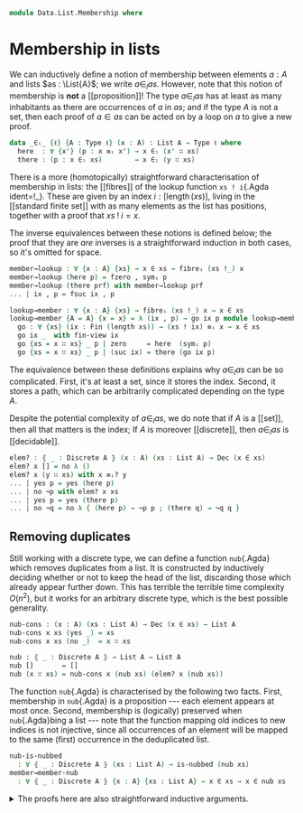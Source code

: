 <!--
```agda
open import 1Lab.Prelude

open import Data.List.Properties
open import Data.Id.Properties
open import Data.List.Base
open import Data.Dec.Base
open import Data.Fin.Base
open import Data.Nat.Base
open import Data.Sum.Base
open import Data.Id.Base
open import Data.Bool

open import Meta.Idiom
```
-->

```agda
module Data.List.Membership where
```

<!--
```agda
private variable
  ℓ ℓ' : Level
  A B : Type ℓ
  P Q : A → Type ℓ'
  x y : A
  xs ys : List A
```
-->

# Membership in lists

We can inductively define a notion of membership between elements $a :
A$ and lists $as : \List{A}$; we write $a \in_l as$. However, note that
this notion of membership is **not** a [[proposition]]! The type $a
\in_l as$ has at least as many inhabitants as there are occurrences of
$a$ in $as$; and if the type $A$ is not a set, then each proof of $a \in
as$ can be acted on by a loop on $a$ to give a new proof.

```agda
data _∈ₗ_ {ℓ} {A : Type ℓ} (x : A) : List A → Type ℓ where
  here  : ∀ {x'} (p : x ≡ᵢ x') → x ∈ₗ (x' ∷ xs)
  there : (p : x ∈ₗ xs)        → x ∈ₗ (y ∷ xs)
```

<!--
```agda
here≠there : ∀ {A : Type ℓ} {xs : List A} {x y : A} {p : x ≡ᵢ y} {q : x ∈ₗ xs} → here p ≠ there q
here≠there p = subst (λ { (here _) → ⊤ ; (there _) → ⊥ }) p tt

there-injective : ∀ {A : Type ℓ} {xs : List A} {x y : A} {p q : x ∈ₗ xs} → Path (x ∈ₗ (y ∷ xs)) (there p) (there q) → p ≡ q
there-injective {xs = xs} {x} {y} {p} = ap unthere where
  unthere : (x ∈ₗ (y ∷ xs)) → x ∈ₗ xs
  unthere (there p) = p
  unthere _ = p
```
-->

<!--
```agda
instance
  Membership-List : ∀ {ℓ} {A : Type ℓ} → Membership A (List A) ℓ
  Membership-List = record { _∈_ = _∈ₗ_ }
```
-->

There is a more (homotopically) straightforward characterisation of
membership in lists: the [[fibres]] of the lookup function `xs !
i`{.Agda ident=!_}. These are given by an index $i :
[\operatorname{length}(xs)]$, living in the [[standard finite set]] with
as many elements as the list has positions, together with a proof that
$xs \mathbin{!} i = x$.

The inverse equivalences between these notions is defined below; the
proof that they are _are_ inverses is a straightforward induction in
both cases, so it's omitted for space.

```agda
member→lookup : ∀ {x : A} {xs} → x ∈ xs → fibreᵢ (xs !_) x
member→lookup (here p) = fzero , symᵢ p
member→lookup (there prf) with member→lookup prf
... | ix , p = fsuc ix , p

lookup→member : ∀ {x : A} {xs} → fibreᵢ (xs !_) x → x ∈ xs
lookup→member {A = A} {x = x} = λ (ix , p) → go ix p module lookup→member where
  go : ∀ {xs} (ix : Fin (length xs)) → (xs ! ix) ≡ᵢ x → x ∈ xs
  go ix _  with fin-view ix
  go {xs = x ∷ xs} _ p | zero     = here  (symᵢ p)
  go {xs = x ∷ xs} _ p | (suc ix) = there (go ix p)
```

The equivalence between these definitions explains why $a \in_l as$ can
be so complicated. First, it's at least a set, since it stores the
index. Second, it stores a path, which can be arbitrarily complicated
depending on the type $A$.

<!--
```agda
lookup→member→lookup : ∀ {x : A} {xs} (f : fibreᵢ (xs !_) x) → member→lookup (lookup→member f) ≡ f
lookup→member→lookup {A = A} {x = x} (ix , p) = go ix p where
  go : ∀ {xs} (ix : Fin (length xs)) (p : xs ! ix ≡ᵢ x) → member→lookup (lookup→member.go {xs = xs} ix p) ≡ (ix , p)
  go ix p with fin-view ix
  go {xs = x ∷ xs} _ reflᵢ | zero   = refl
  go {xs = x ∷ xs} _ p     | suc ix = Σ-pathp (ap fsuc (ap fst p')) (ap snd p')
    where p' = go {xs = xs} ix p

member→lookup→member
  : {x : A} {xs : List A} (p : x ∈ xs) → p ≡ lookup→member (member→lookup p)
member→lookup→member (here reflᵢ) = refl
member→lookup→member (there p)    = ap there (member→lookup→member p)

member≃lookup : ∀ {x : A} {xs} → (x ∈ₗ xs) ≃ fibreᵢ (xs !_) x
member≃lookup .fst = member→lookup
member≃lookup .snd = is-iso→is-equiv λ where
  .is-iso.from p → lookup→member p
  .is-iso.rinv p → lookup→member→lookup p
  .is-iso.linv p → sym (member→lookup→member p)
```
-->

Despite the potential complexity of $a \in_l as$, we do note that if $A$
is a [[set]], then all that matters is the index; If $A$ is moreover
[[discrete]], then $a \in_l as$ is [[decidable]].

```agda
elem? : ⦃ _ : Discrete A ⦄ (x : A) (xs : List A) → Dec (x ∈ xs)
elem? x [] = no λ ()
elem? x (y ∷ xs) with x ≡ᵢ? y
... | yes p = yes (here p)
... | no ¬p with elem? x xs
... | yes p = yes (there p)
... | no ¬q = no λ { (here p) → ¬p p ; (there q) → ¬q q }
```

<!--
```agda
instance
  Dec-∈ₗ : ⦃ _ : Discrete A ⦄ {x : A} {xs : List A} → Dec (x ∈ xs)
  Dec-∈ₗ {x = x} {xs} = elem? x xs
```
-->

## Removing duplicates

Still working with a discrete type, we can define a function
`nub`{.Agda} which removes duplicates from a list. It is constructed by
inductively deciding whether or not to keep the head of the list,
discarding those which already appear further down. This has terrible
the terrible time complexity $O(n^2)$, but it works for an arbitrary
discrete type, which is the best possible generality.

```agda
nub-cons : (x : A) (xs : List A) → Dec (x ∈ xs) → List A
nub-cons x xs (yes _) = xs
nub-cons x xs (no _)  = x ∷ xs

nub : ⦃ _ : Discrete A ⦄ → List A → List A
nub []       = []
nub (x ∷ xs) = nub-cons x (nub xs) (elem? x (nub xs))
```

The function `nub`{.Agda} is characterised by the following two facts.
First, membership in `nub`{.Agda} is a proposition --- each element
appears at most once. Second, membership is (logically) preserved when
`nub`{.Agda}bing a list --- note that the function mapping old indices
to new indices is not injective, since all occurrences of an element
will be mapped to the same (first) occurrence in the deduplicated list.

<!--
```agda
is-nubbed : List A → Type _
is-nubbed xs = ∀ e → is-prop (e ∈ₗ xs)
```
-->

```agda
nub-is-nubbed
  : ∀ ⦃ _ : Discrete A ⦄ (xs : List A) → is-nubbed (nub xs)
member→member-nub
  : ∀ ⦃ _ : Discrete A ⦄ {x : A} {xs : List A} → x ∈ xs → x ∈ nub xs
```

<details>
<summary>The proofs here are also straightforward inductive arguments.</summary>

```agda
nub-is-nubbed (x ∷ xs) e p1 p2 with elem? x (nub xs) | p1 | p2
... | yes p | p1 | p2 = nub-is-nubbed xs _ p1 p2
... | no ¬p | here  p1 | here  p2 = ap _∈ₗ_.here (is-set→is-setᵢ (Discrete→is-set auto) _ _ p1 p2)
... | no ¬p | here  p1 | there p2 = absurd (¬p (substᵢ (_∈ nub xs) p1 p2))
... | no ¬p | there p1 | here  p2 = absurd (¬p (substᵢ (_∈ nub xs) p2 p1))
... | no ¬p | there p1 | there p2 = ap there (nub-is-nubbed xs _ p1 p2)

member→member-nub {xs = x ∷ xs} (here p) with elem? x (nub xs)
... | yes x∈nub = substᵢ (_∈ nub xs) (symᵢ p) x∈nub
... | no ¬x∈nub = here p
member→member-nub {xs = x ∷ xs} (there α) with elem? x (nub xs)
... | yes x∈nub = member→member-nub α
... | no ¬x∈nub = there (member→member-nub α)
```

</details>

<!--
```agda
lookup-tabulate : ∀ {n} (f : Fin n → A) (i : Fin n) (j : Fin _) → i .lower ≡ j .lower → tabulate f ! j ≡ f i
lookup-tabulate {n = zero}  f i j p = absurd (Fin-absurd i)
lookup-tabulate {n = suc n} f i j p with fin-view j
... | zero  = ap f (fin-ap (sym p))
... | suc j with fin-view i
... | zero  = absurd (zero≠suc p)
... | suc i = lookup-tabulate (f ∘ fsuc) i j (suc-inj p)

lookup-tabulate' : ∀ {n} (f : Fin n → A) i → tabulate f ! i ≡ f (subst Fin (length-tabulate f) i)
lookup-tabulate' f i = lookup-tabulate f (subst Fin (length-tabulate f) i) i refl

lookup-tabulate-fibre : ∀ {n} (f : Fin n → A) x → fibreᵢ (tabulate f !_) x ≃ fibreᵢ f x
lookup-tabulate-fibre f x = Σ-ap (path→equiv (ap Fin (length-tabulate f))) λ i →
  path→equiv (ap (_≡ᵢ x) (lookup-tabulate' f i))

member-tabulate : ∀ {n} (f : Fin n → A) x → (x ∈ tabulate f) ≃ fibreᵢ f x
member-tabulate f x = member≃lookup ∙e lookup-tabulate-fibre f x
```
-->

<!--
```agda
map-member
  : ∀ {A : Type ℓ} {B : Type ℓ'} (f : A → B) {x : A} {xs : List A}
  → x ∈ xs → f x ∈ map f xs
map-member f (here p)  = here (apᵢ f p)
map-member f (there x) = there (map-member f x)

member-map-inj
  : ∀ {A : Type ℓ} {B : Type ℓ'} (f : A → B) (inj : injective f)
  → {x : A} {xs : List A} → f x ∈ map f xs → x ∈ xs
member-map-inj f inj {xs = x' ∷ xs} (here p)  = here (Id≃path.from (inj (Id≃path.to p)))
member-map-inj f inj {xs = x' ∷ xs} (there i) = there (member-map-inj f inj i)

member-map-embedding
  : ∀ {A : Type ℓ} {B : Type ℓ'} (f : A → B) (emb : is-embedding f)
  → {x : A} {xs : List A} → f x ∈ map f xs → x ∈ xs
member-map-embedding f emb = member-map-inj f (has-prop-fibres→injective f emb)

member-map-embedding-invl
  : ∀ {A : Type ℓ} {B : Type ℓ'} (f : A → B) (emb : is-embedding f)
  → {x : A} {xs : List A} → is-left-inverse (map-member f {x} {xs}) (member-map-embedding f emb)
member-map-embedding-invl f emb {xs = x' ∷ xs} (here p) = ap _∈ₗ_.here coh where
  coh : apᵢ f (Id≃path.from (has-prop-fibres→injective f emb (Id≃path.to p))) ≡ p
  coh = apᵢ-from f _ ∙ ap Id≃path.from (equiv→counit (embedding→cancellable emb) _) ∙ Id≃path.η _

member-map-embedding-invl f emb {xs = x' ∷ xs} (there h) = ap there (member-map-embedding-invl f emb h)

module _ {A : Type ℓ} {B : Type ℓ'} (f : A ≃ B) where
  private module f = Equiv f

  map-equiv-member : ∀ {x : B} {xs} → f.from x ∈ₗ xs → x ∈ₗ map f.to xs
  map-equiv-member (here p)  = here (Id≃path.from (sym (f.adjunctr (sym (Id≃path.to p)))))
  map-equiv-member (there p) = there (map-equiv-member p)

  member-map-equiv : ∀ {x : B} {xs} → x ∈ₗ map f.to xs → f.from x ∈ₗ xs
  member-map-equiv {xs = y ∷ xs} (here p)  = here (Id≃path.from (sym (f.adjunctl (sym (Id≃path.to p)))))
  member-map-equiv {xs = y ∷ xs} (there x) = there (member-map-equiv x)

  member-map-equiv-invl : ∀ {x : B} {xs} → is-left-inverse map-equiv-member (member-map-equiv {x} {xs})
  member-map-equiv-invl {xs = x ∷ xs} (here p)  = ap _∈ₗ_.here
    ( ap Id≃path.from (ap sym (ap f.adjunctr (ap sym (Id≃path.ε _)) ∙ Equiv.η f.adjunct _))
    ∙ Id≃path.η p
    )

  member-map-equiv-invl {xs = x ∷ xs} (there p) = ap there (member-map-equiv-invl p)

module _ {ℓ ℓ'} {A : Type ℓ} {B : Type ℓ'} (f : A → B) where
  member-map : ∀ {y} xs → y ∈ₗ map f xs → Σ[ f ∈ fibreᵢ f y ] (f .fst ∈ₗ xs)
  member-map (x ∷ xs) (here p)  = (x , symᵢ p) , here reflᵢ
  member-map (x ∷ xs) (there p) =
    let (f , ix) = member-map xs p
      in f , there ix

  map-member' : ∀ {y} xs (fb : Σ[ f ∈ fibreᵢ f y ] (f .fst ∈ₗ xs)) → y ∈ₗ map f xs
  map-member' (_ ∷ xs) ((x , p) , here q)  = here (symᵢ p ∙ᵢ apᵢ f q)
  map-member' (_ ∷ xs) ((x , p) , there i) = there (map-member' xs ((x , p) , i))

  member-map→fibre→member : ∀ {y} xs (p : y ∈ₗ map f xs) → map-member' xs (member-map xs p) ≡ p
  member-map→fibre→member (x ∷ xs) (here reflᵢ) = ap here refl
  member-map→fibre→member (x ∷ xs) (there p)    = ap there (member-map→fibre→member xs p)

++-memberₗ : x ∈ₗ xs → x ∈ₗ (xs ++ ys)
++-memberₗ (here p)  = here p
++-memberₗ (there p) = there (++-memberₗ p)

++-memberᵣ : x ∈ₗ ys → x ∈ₗ (xs ++ ys)
++-memberᵣ {xs = []}     p = p
++-memberᵣ {xs = x ∷ xs} p = there (++-memberᵣ p)

Member-++-view
  : ∀ {ℓ} {A : Type ℓ} (x : A) (xs : List A) (ys : List A)
  → (p : x ∈ₗ (xs ++ ys)) → Type _
Member-++-view x xs ys p = (Σ[ q ∈ x ∈ₗ xs ] (++-memberₗ q ≡ p)) ⊎ (Σ[ q ∈ x ∈ₗ ys ] (++-memberᵣ q ≡ p))

member-++-view
  : ∀ {ℓ} {A : Type ℓ} {x : A} (xs : List A) (ys : List A)
  → (p : x ∈ₗ (xs ++ ys)) → Member-++-view x xs ys p
member-++-view []       _ p         = inr (p , refl)
member-++-view (x ∷ xs) _ (here p)  = inl (here p , refl)
member-++-view (x ∷ xs) _ (there p) with member-++-view xs _ p
... | inl (p , q) = inl (there p , ap there q)
... | inr (p , q) = inr (p , ap there q)
```
-->

<!--
```agda
uncons-is-nubbed : {x : A} {xs : List A} (hxs : is-nubbed (x ∷ xs)) → (x ∉ xs) × is-nubbed xs
uncons-is-nubbed hxs = record
  { fst = λ x∈xs  → absurd (here≠there (hxs _ (here reflᵢ) (there x∈xs)))
  ; snd = λ e a b → there-injective (hxs e (there a) (there b))
  }

++-is-nubbed
  : {xs ys : List A} (hxs : is-nubbed xs) (hys : is-nubbed ys)
  → ((e : A) → e ∈ xs → e ∉ ys)
  → is-nubbed (xs <> ys)
++-is-nubbed {xs = xs} hxs hys disj e a b with member-++-view xs _ a | member-++-view xs _ b
... | inl (a , α) | inl (b , β) = sym α ∙∙ ap ++-memberₗ (hxs _ a b) ∙∙ β
... | inr (a , α) | inr (b , β) = sym α ∙∙ ap ++-memberᵣ (hys _ a b) ∙∙ β
... | inl (a , α) | inr (b , β) = absurd (disj _ a b)
... | inr (a , α) | inl (b , β) = absurd (disj _ b a)

-- For `map f xs` to be nubbed when `xs` is, it suffices that `f` be an
-- embedding on fibres which belong to `xs`.

map-is-nubbed
  : {A : Type ℓ} {B : Type ℓ'} {xs : List A} (f : A → B)
  → ((b : B) (f f' : fibreᵢ f b) → f .fst ∈ₗ xs → f' .fst ∈ₗ xs → f ≡ f')
  → is-nubbed xs → is-nubbed (map f xs)
map-is-nubbed {xs = xs} f hf hxs e a b =
     sym (member-map→fibre→member f xs a)
  ∙∙ ap (map-member' f xs) (Σ-prop-path (λ _ → hxs _) (hf e (member-map f xs a .fst) (member-map f xs b .fst) (member-map f xs a .snd) (member-map f xs b .snd)))
  ∙∙ member-map→fibre→member f xs b
```
-->

<!--
```agda
any-one-of
  : ∀ {ℓ} {A : Type ℓ}
  → (f : A → Bool) (x : A) (xs : List A)
  → x ∈ xs → f x ≡ true
  → any-of f xs ≡ true
any-one-of f x (y ∷ xs) (here x=y) x-true =
  ap₂ or (substᵢ (λ e → f e ≡ true) x=y x-true) refl
any-one-of f x (y ∷ xs) (there x∈xs) x-true =
  ap₂ or refl (any-one-of f x xs x∈xs x-true) ∙ or-truer _
```
-->
